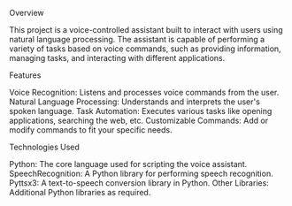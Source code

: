 Overview

This project is a voice-controlled assistant built to interact with users using natural language processing. The assistant is capable of performing a variety of tasks based on voice commands, such as providing information, managing tasks, and interacting with different applications.

Features

Voice Recognition: Listens and processes voice commands from the user.
Natural Language Processing: Understands and interprets the user's spoken language.
Task Automation: Executes various tasks like opening applications, searching the web, etc.
Customizable Commands: Add or modify commands to fit your specific needs.

Technologies Used

Python: The core language used for scripting the voice assistant.
SpeechRecognition: A Python library for performing speech recognition.
Pyttsx3: A text-to-speech conversion library in Python.
Other Libraries: Additional Python libraries as required.
